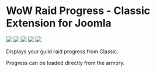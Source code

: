 # WoW Raid Progress - Classic Extension for Joomla

![](https://img.shields.io/static/v1?label=Joomla&message=3.X&style=flat&logo=joomla&logoColor=orange&color=blue)
![](https://img.shields.io/github/release/z-index-net/joomla-module-wow-raid-progress-classic.svg)
![](https://img.shields.io/github/downloads/z-index-net/joomla-module-wow-raid-progress-classic/total.svg)
![](https://img.shields.io/badge/Maintained%3F-no-red.svg)
![](https://img.shields.io/github/license/z-index-net/joomla-module-wow-raid-progress-classic.svg)

Displays your guild raid progress from Classic.
  
Progress can be loaded directly from the armory.
